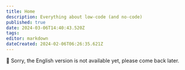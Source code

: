 ```yaml
---
title: Home
description: Everything about low-code (and no-code)
published: true
date: 2024-03-06T14:40:43.520Z
tags: 
editor: markdown
dateCreated: 2024-02-06T06:26:35.621Z
---
```



🤷‍ Sorry, the English version is not available yet, please come back later.
